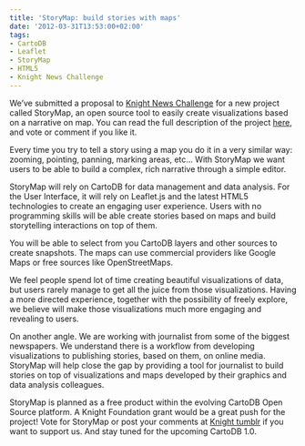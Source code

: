 ```yaml
---
title: 'StoryMap: build stories with maps'
date: '2012-03-31T13:53:00+02:00'
tags:
- CartoDB
- Leaflet
- StoryMap
- HTML5
- Knight News Challenge
---
```


We’ve submitted a proposal to <a href="http://newschallenge.tumblr.com/">Knight News Challenge</a> for a new project called StoryMap, an open source tool to easily create visualizations based on a narrative on map. You can read the full description of the project <a href="http://newschallenge.tumblr.com/post/19405323345/storymap">here</a>, and vote or comment if you like it. 

Every time you try to tell a story using a map you do it in a very similar way: zooming, pointing, panning, marking areas, etc… With StoryMap we want users to be able to build a complex, rich narrative through a simple editor. 

StoryMap will rely on CartoDB for data management and data analysis. For the User Interface, it will rely on Leaflet.js and the latest HTML5 technologies to create an engaging user experience. Users with no programming skills will be able create stories based on maps and build storytelling interactions on top of them.

You will be able to select from you CartoDB layers and other sources to create snapshots. The maps can use commercial providers like Google Maps or free sources like OpenStreetMaps.

We feel people spend lot of time creating beautiful visualizations of data, but users rarely manage to get all the juice from those visualizations. Having a more directed experience, together with the possibility of freely explore, we believe will make those visualizations much more engaging and revealing to users.

On another angle. We are working with journalist from some of the biggest newspapers. We understand there is a workflow from developing visualizations to publishing stories, based on them, on online media. StoryMap will help close the gap by providing a tool for journalist to build stories on top of visualizations and maps developed by their graphics and data analysis colleagues.

StoryMap is planned as a free product within the evolving CartoDB Open Source platform. A Knight Foundation grant would be a great push for the project! Vote for StoryMap or post your comments at <a href="http://newschallenge.tumblr.com/post/19405323345/storymap">Knight tumblr</a> if you want to support us. And stay tuned for the upcoming CartoDB 1.0. 
